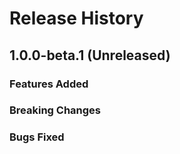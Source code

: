 # Release History

## 1.0.0-beta.1 (Unreleased)

### Features Added

### Breaking Changes

### Bugs Fixed